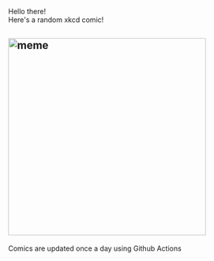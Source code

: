 Hello there! <br>Here's a random xkcd comic!<br>
## <img src="https://imgs.xkcd.com/comics/nomenclature.png" alt="meme" width="400"/><br>
Comics are updated once a day using Github Actions